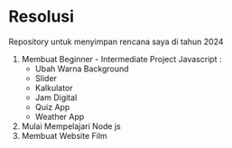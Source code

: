 # Resolusi
Repository untuk menyimpan rencana saya di tahun 2024

1. Membuat Beginner - Intermediate Project Javascript :
     - Ubah Warna Background
     - Slider
     - Kalkulator
     - Jam Digital
     - Quiz App
     - Weather App
2. Mulai Mempelajari Node js
3. Membuat Website Film
